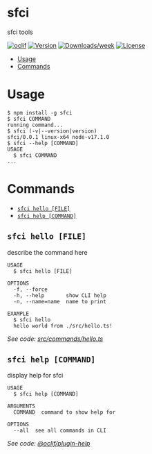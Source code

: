 sfci
====

sfci tools

[![oclif](https://img.shields.io/badge/cli-oclif-brightgreen.svg)](https://oclif.io)
[![Version](https://img.shields.io/npm/v/sfci.svg)](https://npmjs.org/package/sfci)
[![Downloads/week](https://img.shields.io/npm/dw/sfci.svg)](https://npmjs.org/package/sfci)
[![License](https://img.shields.io/npm/l/sfci.svg)](https://github.com/https://github.com/silascmv/sfci/blob/master/package.json)

<!-- toc -->
* [Usage](#usage)
* [Commands](#commands)
<!-- tocstop -->
# Usage
<!-- usage -->
```sh-session
$ npm install -g sfci
$ sfci COMMAND
running command...
$ sfci (-v|--version|version)
sfci/0.0.1 linux-x64 node-v17.1.0
$ sfci --help [COMMAND]
USAGE
  $ sfci COMMAND
...
```
<!-- usagestop -->
# Commands
<!-- commands -->
* [`sfci hello [FILE]`](#sfci-hello-file)
* [`sfci help [COMMAND]`](#sfci-help-command)

## `sfci hello [FILE]`

describe the command here

```
USAGE
  $ sfci hello [FILE]

OPTIONS
  -f, --force
  -h, --help       show CLI help
  -n, --name=name  name to print

EXAMPLE
  $ sfci hello
  hello world from ./src/hello.ts!
```

_See code: [src/commands/hello.ts](https://github.com/silascmv/sfci/blob/v0.0.1/src/commands/hello.ts)_

## `sfci help [COMMAND]`

display help for sfci

```
USAGE
  $ sfci help [COMMAND]

ARGUMENTS
  COMMAND  command to show help for

OPTIONS
  --all  see all commands in CLI
```

_See code: [@oclif/plugin-help](https://github.com/oclif/plugin-help/blob/v3.2.9/src/commands/help.ts)_
<!-- commandsstop -->
